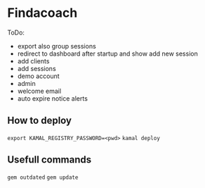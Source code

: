 # Findacoach

ToDo:
- export also group sessions
- redirect to dashboard after startup and show add new session
- add clients
- add sessions
- demo account
- admin
- welcome email
- auto expire notice alerts

## How to deploy

`export KAMAL_REGISTRY_PASSWORD=<pwd>`
`kamal deploy`

## Usefull commands

`gem outdated`
`gem update`
